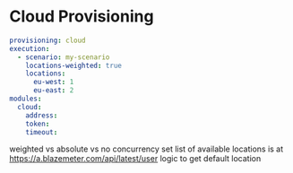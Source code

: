 # Cloud Provisioning

```yaml
provisioning: cloud
execution:
  - scenario: my-scenario
    locations-weighted: true
    locations:
      eu-west: 1
      eu-east: 2
modules:
  cloud:
    address:
    token:
    timeout:
```

weighted vs absolute vs no concurrency set
list of available locations is at https://a.blazemeter.com/api/latest/user
logic to get default location